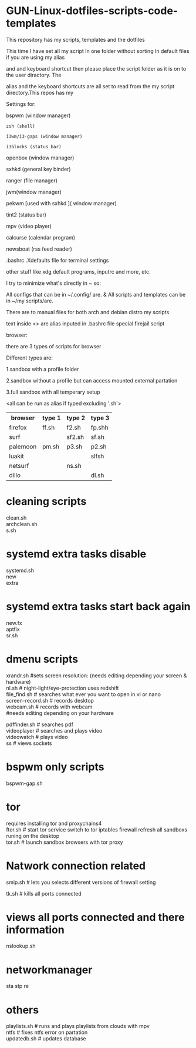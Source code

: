 # GUN-Linux-dotfiles-scripts-code-templates

This repository has my scripts, templates and the dotfiles

This time I have set all my script In one folder without sorting In default files if you are using my alias

and and keyboard shortcut then please place the script folder as it is on to the user diractory. The

alias and the keyboard shortcuts are all set to read from the my script directory.This repos has my

Settings for:

bspwm (window manager)
   
    zsh (shell)
    
    i3wm/i3-gaps (window manager)
    
    i3blocks (status bar)
   
   openbox (window manager)
   
   sxhkd (general key binder)
   
   ranger (file manager)
   
   jwm(window manager)
   
   pekwm [used with sxhkd ]( window manager)
   
   tint2 (status bar)
   
   mpv (video player)
   
   calcurse (calendar program)
   
   newsboat (rss feed reader) 
   
   .bashrc .Xdefaults file for terminal settings
   
   other stuff like xdg default programs, inputrc and more, etc.

I try to minimize what's directly in ~ so:

All configs that can be in ~/.config/ are. & All scripts and templates can be in ~/my scripts/are.

There are to manual files for both arch and debian distro my scripts

text inside <> are alias inputed in .bashrc file
special firejail script

browser:

there are 3 types of scripts for browser

Different types are:

1.sandbox with a profile folder

2.sandbox without a profile but can access mounted external partation

3.full sandbox with all temperary setup

<all can be run as alias if typed excluding '.sh'>
<table class="tg">
<tr>
    <th class="tg-yw4l">browser </th>
    <th class="tg-yw4l"> type 1</th>
    <th class="tg-yw4l">type 2 </th>
    <th class="tg-yw4l">type 3</th>
  </tr>
<tr>
    <td class="tg-yw4l">firefox </td>
    <td class="tg-yw4l"> ff.sh</td>
    <td class="tg-yw4l">f2.sh </td>
    <td class="tg-yw4l">fp.shh</td>
  </tr>
<tr>
    <td class="tg-yw4l">surf  </td>
    <td class="tg-yw4l"> </td>
    <td class="tg-yw4l"> sf2.sh</td>
    <td class="tg-yw4l">sf.sh</td>
  </tr>
<tr>
    <td class="tg-yw4l">palemoon </td>
    <td class="tg-yw4l">pm.sh </td>
    <td class="tg-yw4l">p3.sh </td>
    <td class="tg-yw4l">p2.sh</td>
  </tr>
<tr>
    <td class="tg-yw4l">luakit </td>
    <td class="tg-yw4l"> </td>
    <td class="tg-yw4l"> </td>
    <td class="tg-yw4l">slfsh</td>
  </tr>
     <tr>
    <td class="tg-yw4l">netsurf  </td>
    <td class="tg-yw4l"> </td>
    <td class="tg-yw4l">ns.sh</td>
    <td class="tg-yw4l"> </td>
  </tr>
     <tr>
    <td class="tg-yw4l">dillo  </td>
    <td class="tg-yw4l"> </td>
    <td class="tg-yw4l"> </td>
    <td class="tg-yw4l">dl.sh</td>
  </tr>
</table>

# cleaning scripts
clean.sh  <br>
archclean.sh  <br>
s.sh   <br>

# systemd extra tasks disable
systemd.sh  <br>
new  <br>
extra  <br>
# systemd extra tasks start back again
new.fx  <br>
aptfix  <br>
sr.sh <br>


# dmenu scripts 

xrandr.sh            #sets screen resolution: (needs editing depending your screen & hardware) <br>
nl.sh                              # night-light/eye-protection uses redshift <br>
file_find.sh                    # searches what ever you want to open in vi or nano <br>
screen-record.sh       # records desktop <br>
webcam.sh                # records with webcam  <br>
#needs editing depending on your hardware <br>

pdffinder.sh                # searches pdf  <br>
videoplayer               # searches and plays video  <br>
videowatch               # plays video  <br>
ss                                # views sockets  <br>


# bspwm only scripts

bspwm-gap.sh 


# tor

requires installing tor and proxychains4  <br>
ftor.sh     <alias torset>          # start tor service switch to tor iptables firewall refresh all sandboxs runing on the desktop  <br>
tor.sh      <alias stor>           # launch sandbox browsers with tor proxy  <br>


# Natwork connection related 

smip.sh  # lets you selects different versions of firewall setting  <br>

tk.sh    # kills all ports connected  <br>

# views all ports connected and there information 

nslookup.sh     <alias nsup>  <br>

# networkmanager
sta stp re      <can be run as alias>  <br>


# others 
playlists.sh    <alias yt>    # runs and plays playlists from clouds with mpv  <br>
ntfs            <alias ntfs>  # fixes ntfs error on partation  <br>
updatedb.sh                   # updates database  <br>

